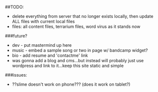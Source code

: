 ##TODO:
* delete everything from server that no longer exists locally, then update ALL files with current local files
* files: all content files, terrarium files, word virus as it stands now


###future?

* dev - put mastermind up here
* music - embed a sample song or two in page w/ bandcamp widget?
* bio - add resume and 'contactme' link
* was gonna add a blog and cms...but instead will probably just use wordpress and link to it...keep this site static and simple

###issues:
* ??slime doesn't work on phone??? (does it work on tablet?)


